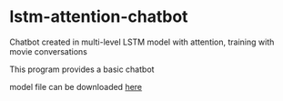 # lstm-attention-chatbot
Chatbot created in multi-level LSTM model with attention, training with movie conversations

This program provides a basic chatbot

model file can be downloaded [here](https://www.dropbox.com/s/6ybgdw6z0miq0nr/models.zip?dl=0)

